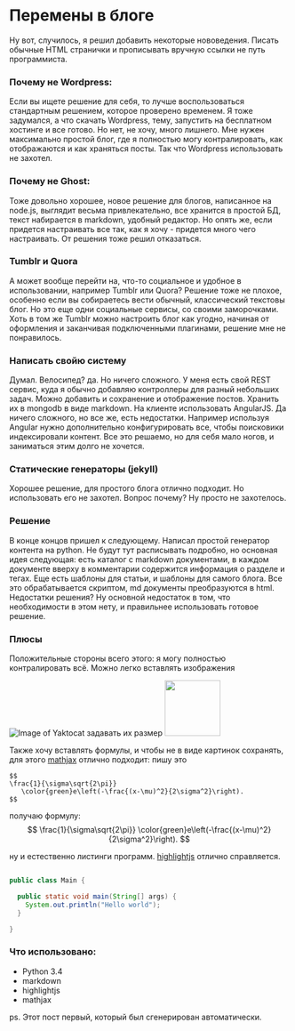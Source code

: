 <!--
{ "title":"Перемены в блоге",
  "category":"AboutAll",
  "date":"22.08.2015",
  "change":"22.08.2015",
  "slug":"00012",
  "comments":"55d7a6bb328aebc762b464db" }
-->
# Перемены в блоге

Ну вот, случилось, я решил добавить некоторые нововедения. Писать обычные HTML странички и прописывать вручную ссылки не путь программиста.

### Почему не Wordpress:

Если вы ищете решение для себя, то лучше воспользоваться стандартным решением, которое проверено временем. Я тоже задумался, а что скачать Wordpress, тему, запустить на бесплатном хостинге и все готово. Но нет, не хочу, много лишнего. Мне нужен максимально простой блог, где я полностью могу контралировать, как отображаются и как храняться посты. Так что Wordpress использовать не захотел.

### Почему не Ghost:

Тоже довольно хорошее, новое решение для блогов, написанное на node.js, выглядит весьма привлекательно, все хранится в простой БД, текст набирается в markdown, удобный редактор. Но опять же, если придется настраивать все так, как я хочу - придется много чего настраивать. От решения тоже решил отказаться.

### Tumblr и Quora

А может вообще перейти на, что-то социальное и удобное в использовании, например Tumblr или Quora? Решение тоже не плохое, особенно если вы собираетесь вести обычный, классический текстовы блог. Но это еще одни социальные сервисы, со своими заморочками. Хоть в том же Tumblr можно настроить блог как угодно, начиная от оформления и заканчивая подключенными плагинами, решение мне не понравилось.

### Написать свойю систему

Думал. Велосипед? да. Но ничего сложного. У меня есть свой REST сервис, куда я обычно добавляю контроллеры для разный небольших задач. Можно добавить и сохранение и отображение постов. Хранить их в mongodb в виде markdown. На клиенте использовать AngularJS. Да ничего сложного, но все же, есть недостатки. Например используя Angular нужно дополнительно конфигурировать все, чтобы поисковики индексировали контент. Все это решаемо, но для себя мало ногов, и заниматься этим долго не хочется.

### Статические генераторы (jekyll)

Хорошее решение, для простого блога отлично подходит. Но использовать его не захотел. Вопрос почему? Ну просто не захотелось.

### Решение

В конце концов пришел к следующему. Написал простой генератор контента на python. Не будут тут расписывать подробно, но основная идея следующая: есть каталог с markdown документами, в каждом документе вверху в комментарии содержится информация о разделе и тегах. Еще есть шаблоны для статьи, и шаблоны для самого блога. Все это обрабатывается скриптом, md документы преобразуются в html. Недостатки решения? Ну основной недостаток в том, что необходимости в этом нету, и правильнее использовать готовое решение.

### Плюсы

Положительные стороны всего этого: я могу полностью контралировать всё. Можно легко вставлять изображения

![Image of Yaktocat](https://octodex.github.com/images/yaktocat.png)
задавать их размер
<img src="https://octodex.github.com/images/yaktocat.png" width="100">

Также хочу вставлять формулы, и чтобы не в виде картинок сохранять, для этого [mathjax](https://www.mathjax.org/) отлично подходит:
пишу это
```
$$
\frac{1}{\sigma\sqrt{2\pi}}
   \color{green}e\left(-\frac{(x-\mu)^2}{2\sigma^2}\right).
$$
```
получаю формулу:
$$
\frac{1}{\sigma\sqrt{2\pi}}
   \color{green}e\left(-\frac{(x-\mu)^2}{2\sigma^2}\right).
$$

ну и естественно листинги программ. [highlightjs](https://highlightjs.org/) отлично справляется.

```java

public class Main {

  public static void main(String[] args) {
    System.out.println("Hello world");
  }

}

```

### Что использовано:

* Python 3.4
* markdown
* highlightjs
* mathjax

ps. Этот пост первый, который был сгенерирован автоматически.
